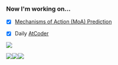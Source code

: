 ### Now I'm working on...
- [x] [Mechanisms of Action (MoA) Prediction](https://www.kaggle.com/c/lish-moa/)
- [x] Daily [AtCoder](https://kenkoooo.com/atcoder/#/user/NoKnowledgeGG)


[![](https://raw.githubusercontent.com/anko191/anko191/main/profile-summary-card-output/dracula/0-profile-details.svg)](https://github.com/vn7n24fzkq/github-profile-summary-cards)


[![](https://raw.githubusercontent.com/anko191/anko191/main/profile-summary-card-output/dracula/1-repos-per-language.svg)](https://github.com/vn7n24fzkq/github-profile-summary-cards)[![](https://raw.githubusercontent.com/anko191/anko191/main/profile-summary-card-output/dracula/2-most-commit-language.svg)](https://github.com/vn7n24fzkq/github-profile-summary-cards)[![](https://raw.githubusercontent.com/anko191/anko191/main/profile-summary-card-output/dracula/3-stats.svg)](https://github.com/vn7n24fzkq/github-profile-summary-cards)





<!--
**anko191/anko191** is a ✨ _special_ ✨ repository because its `README.md` (this file) appears on your GitHub profile.

Here are some ideas to get you started:

- 🔭 I’m currently working on ...
- 🌱 I’m currently learning ...
- 👯 I’m looking to collaborate on ...
- 🤔 I’m looking for help with ...
- 💬 Ask me about ...
- 📫 How to reach me: ...
- 😄 Pronouns: ...
- ⚡ Fun fact: ...
-->
